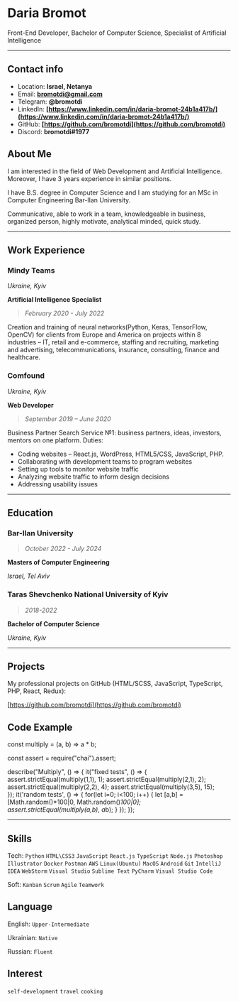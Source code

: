 # **Daria Bromot**
Front-End Developer, Bachelor of Computer Science, Specialist of Artificial Intelligence

---

## Contact info
* Location: **Israel, Netanya**
* Email: **bromotdi@gmail.com**
* Telegram: **@bromotdi** 
* LinkedIn: **[https://www.linkedin.com/in/daria-bromot-24b1a417b/](https://www.linkedin.com/in/daria-bromot-24b1a417b/)**
* GitHub: **[https://github.com/bromotdi](https://github.com/bromotdi)**
* Discord: **bromotdi#1977**

## About Me

I am interested in the field of Web Development and Artificial Intelligence.  Moreover, I have 3 years experience in similar positions. 

I have B.S. degree in Computer Science and I am studying for an MSc in Computer Engineering Bar-Ilan University.

Communicative, able to work in a team, knowledgeable in business, organized person, highly motivate, analytical minded, quick study.

---

## Work Experience

### Mindy Teams
_Ukraine, Kyiv_

**Artificial Intelligence Specialist**

>_February 2020 - July 2022_

Creation and training of neural networks(Python, Keras, TensorFlow, OpenCV) for clients from Europe and America on projects within 8 industries –  IT, retail and e-commerce, staffing and recruiting, marketing and advertising, telecommunications, insurance, consulting, finance and healthcare.

### Comfound
_Ukraine, Kyiv_

**Web Developer**
> _September 2019 – June 2020_

Business Partner Search Service №1: business partners, ideas, investors, mentors on one platform. Duties:

* Coding websites – React.js, WordPress, HTML5/CSS, JavaScript, PHP.
* Collaborating with development teams to program websites
* Setting up tools to monitor website traffic
* Analyzing website traffic to inform design decisions
* Addressing usability issues


---


## Education

### Bar-Ilan University
>_October 2022 - July 2024_

**Masters of Computer Engineering**

_Israel, Tel Aviv_

### Taras Shevchenko National University of Kyiv
>_2018-2022_
 
**Bachelor of Computer Science**
 
_Ukraine, Kyiv_


---

## Projects

My professional projects on GitHub (HTML/SCSS, JavaScript, TypeScript, PHP, React, Redux):

[https://github.com/bromotdi](https://github.com/bromotdi)

## Code Example

const multiply = (a, b) => a * b;

const assert = require("chai").assert;

describe("Multiply", () => {
    it("fixed tests", () => {
        assert.strictEqual(multiply(1,1), 1);
        assert.strictEqual(multiply(2,1), 2);
        assert.strictEqual(multiply(2,2), 4);
        assert.strictEqual(multiply(3,5), 15);   
    });
    it('random tests', () => {
        for(let i=0; i<100; i++) {
        let [a,b] = [Math.random()*100|0, Math.random()*100|0];
        assert.strictEqual(multiply(a,b), a*b);
        }
    });
});

---

## Skills

Tech: `Python` `HTML\CSS3` `JavaScript` `React.js` `TypeScript` `Node.js` `Photoshop` `Illustrator` `Docker` `Postman` `AWS` `Linux(Ubuntu)` `MacOS` `Android` `Git` `IntelliJ IDEA` `WebStorm` `Visual Studio` `Sublime Text` `PyCharm` `Visual Studio Code`

Soft: `Kanban` `Scrum` `Agile` `Teamwork`

## Language

English: `Upper-Intermediate` 

Ukrainian: `Native`

Russian: `Fluent`

## Interest

`self-development` `travel` `cooking` 


